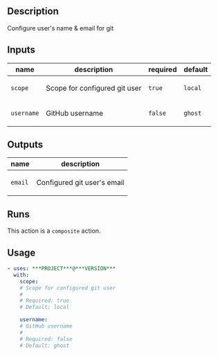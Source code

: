 ## Description

Configure user's name & email for git

## Inputs

| name | description | required | default |
| --- | --- | --- | --- |
| `scope` | <p>Scope for configured git user</p> | `true` | `local` |
| `username` | <p>GitHub username</p> | `false` | `ghost` |


## Outputs

| name | description |
| --- | --- |
| `email` | <p>Configured git user's email</p> |


## Runs

This action is a `composite` action.

## Usage

```yaml
- uses: ***PROJECT***@***VERSION***
  with:
    scope:
    # Scope for configured git user
    #
    # Required: true
    # Default: local

    username:
    # GitHub username
    #
    # Required: false
    # Default: ghost
```

